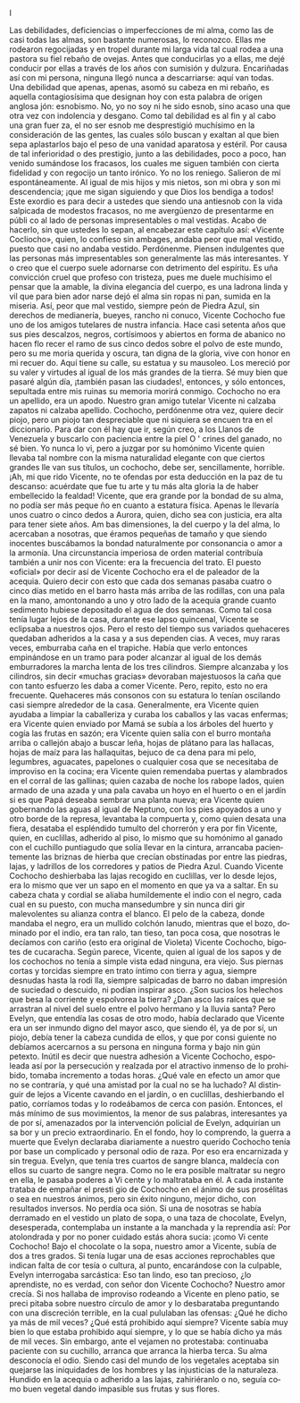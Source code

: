  I


Las debilidades, deficiencias o imperfecciones de mi alma, como las de casi
todas las almas, son bastante numerosas, lo reconozco. Ellas me rodearon
regocijadas y en tropel durante mi larga vida tal cual rodea a una pastora
su fiel rebaño de ovejas. Antes que conducirlas yo a ellas, me dejé conducir
por ellas a través de los años con sumisión y dulzura. Encariñadas así con
mi persona, ninguna llegó nunca a descarriarse: aquí van todas.
 Una debilidad que apenas, apenas, asomó su cabeza en mi rebaño, es
aquella contagiosísima que designan hoy con esta palabra de origen anglosa­
jón: esnobismo. No, yo no soy ni he sido esnob, sino acaso una que otra vez
con indolencia y desgano. Como tal debilidad es al fin y al cabo una gran fuer­
za, el no ser esnob me desprestigió muchísimo en la consideración de las
gentes, las cuales sólo buscan y exaltan al que bien sepa aplastarlos bajo el
peso de una vanidad aparatosa y estéril. Por causa de tal inferioridad o des­
prestigio, junto a las debilidades, poco a poco, han venido sumándose los
fracasos, los cuales me siguen también con cierta fidelidad y con regocijo un
tanto irónico. Yo no los reniego. Salieron de mí espontáneamente. Al igual
de mis hijos y mis nietos, son mi obra y son mi descendencia; ¡que me sigan
siguiendo y que Dios los bendiga a todos!
 Este exordio es para decir a ustedes que siendo una antiesnob con la vida
salpicada de modestos fracasos, no me avergüenzo de presentarme en públi­
co al lado de personas impresentables o mal vestidas. Acabo de hacerlo, sin
que ustedes lo sepan, al encabezar este capítulo así: «Vicente Cocliocho»,
quien, lo confieso sin ambages, andaba peor que mal vestido, puesto que
casi no andaba vestido. Perdónenme. Piensen indulgentes que las personas
más impresentables son generalmente las más interesantes. Y o creo que el
cuerpo suele adornarse con detrimento del espíritu. Es uña convicción cruel
que profeso con tristeza, pues me duele muchísimo el pensar que la amable, la
divina elegancia del cuerpo, es una ladrona linda y vil que para bien ador­
narse dejó el alma sin ropas ni pan, sumida en la miseria.
 Así, peor que mal vestido, siempre peón de Piedra Azul, sin derechos de
medianería, bueyes, rancho ni conuco, Vicente Cochocho fue uno de los
amigos tutelares de nustra infancia. Hace casi setenta años que sus pies
descalzos, negros, cortísimoos y abiertos en forma de abanico no hacen flo­
recer el ramo de sus cinco dedos sobre el polvo de este mundo, pero su me­
moria querida y oscura, tan digna de la gloria, vive con honor en mi recuer­
do. Aquí tiene su calle, su estatua y su mausoleo. Los mereció por su valer
y virtudes al igual de los más grandes de la tierra. Sé muy bien que pasaré
algún día, ¡también pasan las ciudades!, entonces, y sólo entonces, sepultada
entre mis ruinas su memoria morirá conmigo.
 Cochocho no era un apellido, era un apodo. Nuestro gran amigo tutelar
Vicente ni calzaba zapatos ni calzaba apellido. Cochocho, perdónenme otra vez,
quiere decir piojo, pero un piojo tan despreciable que ni siquiera se encuen­
tra en el diccionario. Para dar con él hay que ir, según creo, a los Llanos de
Venezuela y buscarlo con paciencia entre la piel O ' crines del ganado, no sé
bien. Yo nunca lo vi, pero a juzgar por su homónimo Vicente quien llevaba
tal nombre con la misma naturalidad elegante con que ciertos grandes lle­
van sus títulos, un cochocho, debe ser, sencillamente, horrible. ¡Ah, mi que­
rido Vicente, no te ofendas por esta deducción en la paz de tu descanso:
acuérdate que fue tu arte y tu más alta gloria la de haber embellecido la
fealdad!
 Vicente, que era grande por la bondad de su alma, no podía ser más peque­
ño en cuanto a estatura física. Apenas le llevaría unos cuatro o cinco dedos
a Aurora, quien, dicho sea con justicia, era alta para tener siete años. Am­
bas dimensiones, la del cuerpo y la del alma, lo acercaban a nosotras, que
éramos pequeñas de tamaño y que siendo inocentes buscábamos la bondad
naturalmente por consonancia o amor a la armonía.
 Una circunstancia imperiosa de orden material contribuía también a unir­
nos con Vicente: era la frecuencia del trato. El puesto «oficial» por decir así
de Vicente Cochocho era el de paleador de la acequia. Quiero decir con esto
que cada dos semanas pasaba cuatro o cinco días metido en el barro hasta
más arriba de las rodillas, con una pala en la mano, amontonando a uno y
otro lado de la acequia grande cuanto sedimento hubiese depositado el agua
de dos semanas. Como tal cosa tenía lugar lejos de la casa, durante ese
lapso quincenal, Vicente se eclipsaba a nuestros ojos. Pero el resto del tiempo
sus variados quehaceres quedaban adheridos a la casa y a sus dependen­
cias. A veces, muy raras veces, emburraba caña en el trapiche. Había que
verlo entonces empinándose en un tramo para poder alcanzar al igual de los
demás emburradores la marcha lenta de los tres cilindros. Siempre alcanzaba
y los cilindros, sin decir «muchas gracias» devoraban majestuosos la caña
que con tanto esfuerzo les daba a comer Vicente. Pero, repito, esto no era
frecuente. Quehaceres más consonos con su estatura lo tenían oscilando casi
siempre alrededor de la casa.
 Generalmente, era Vicente quien ayudaba a limpiar la caballeriza y curaba
los caballos y las vacas enfermas; era Vicente quien enviado por Mamá se
subía a los árboles del huerto y cogía las frutas en sazón; era Vicente quien
salía con el burro montaña arriba o callejón abajo a buscar leña, hojas de
plátano para las hallacas, hojas de maíz para las hallaquitas, bejuco de ca­
dena para mi pelo, legumbres, aguacates, papelones o cualquier cosa que se
necesitaba de improviso en la cocina; era Vicente quien remendaba puertas
y alambrados en el corral de las gallinas; quien cazaba de noche los rabope­
lados, quien armado de una azada y una pala cavaba un hoyo en el huerto
o en el jardín si es que Papá deseaba sembrar una planta nueva; era Vicente
quien gobernando las aguas al igual de Neptuno, con los pies apoyados a uno
 y otro borde de la represa, levantaba la compuerta y, como quien desata una
fiera, desataba el espléndido tumulto del chorrerón y era por fin Vicente,
quien, en cuclillas, adherido al piso, lo mismo que su homónimo al ganado
con el cuchillo puntiagudo que solía llevar en la cintura, arrancaba pacien­
temente las briznas de hierba que crecían obstinadas por entre las piedras,
lajas, y ladrillos de los corredores y patios de Piedra Azul.
 Cuando Vicente Cochocho deshierbaba las lajas recogido en cuclillas, ver­
lo desde lejos, era lo mismo que ver un sapo en el momento en que ya va
a saltar. En su cabeza chata y cordial se aliaba humildemente el indio con
el negro, cada cual en su puesto, con mucha mansedumbre y sin nunca diri­
gir malevolentes su alianza contra el blanco. El pelo de la cabeza, donde
mandaba el negro, era un mullido colchón lanudo, mientras que el bozo, do­
minado por el indio, era tan ralo, tan tieso, tan poca cosa, que nosotras le
decíamos con cariño (esto era original de Violeta) Vicente Cochocho, bigo­
tes de cucaracha.
 Según parece, Vicente, quien al igual de los sapos y de los cochochos no
tenía a simple vista edad ninguna, era viejo. Sus piernas cortas y torcidas
siempre en trato íntimo con tierra y agua, siempre desnudas hasta la rodi­
lla, siempre salpicadas de barro no daban impresión de suciedad o descuido,
ni podían inspirar asco. ¿Son sucios los helechos que besa la corriente y
espolvorea la tierra? ¿Dan asco las raíces que se arrastran al nivel del suelo
entre el polvo hermano y la lluvia santa?
 Pero Evelyn, que entendía las cosas de otro modo, había declarado que
Vicente era un ser inmundo digno del mayor asco, que siendo él, ya de
por sí, un piojo, debía tener la cabeza cundida de ellos, y que por consi­
guiente no debíamos acercarnos a su persona en ninguna forma y bajo nin­
gún petexto. Inútil es decir que nuestra adhesión a Vicente Cochocho, espo­
leada así por la persecución y realzada por el atractivo inmenso de lo prohi­
bido, tomaba incremento a todas horas. ¿Qué vale en efecto un amor que
no se contraría, y qué una amistad por la cual no se ha luchado? Al distin­
guir de lejos a Vicente cavando en el jardín, o en cuclillas, deshierbando el
patio, corríamos todas y lo rodeábamos de cerca con pasión. Entonces, el más
mínimo de sus movimientos, la menor de sus palabras, interesantes ya de
por sí, amenazados por la intervención policial de Evelyn, adquirían un sa­
bor y un precio extraordinario.
 En el fondo, hoy lo comprendo, la guerra a muerte que Evelyn declaraba
diariamente a nuestro querido Cochocho tenía por base un complicado y
personal odio de raza. Por eso era encarnizada y sin tregua. Evelyn, que tenía
tres cuartos de sangre blanca, maldecía con ellos su cuarto de sangre negra.
Como no le era posible maltratar su negro en ella, le pasaba poderes a Vi­
cente y lo maltrataba en él. A cada instante trataba de empañar el presti­
gio de Cochocho en el ánimo de sus prosélitas o sea en nuestros ánimos,
pero sin éxito ninguno, mejor dicho, con resultados inversos. No perdía oca­
sión. Si una de nosotras se había derramado en el vestido un plato de sopa,
 o una taza de chocolate, Evelyn, desesperada, contemplaba un instante a la
manchada y la reprendía así:
 Por atolondrada y por no poner cuidado estás ahora sucia: ¡como Vi­
cente Cochocho!
 Bajo el chocolate o la sopa, nuestro amor a Vicente, subía de dos a tres
grados.
 Si tenía lugar una de esas acciones reprochables que indican falta de cor­
tesía o cultura, al punto, encarándose con la culpable, Evelyn interrogaba
sarcástica:
 Eso tan lindo, eso tan precioso, ¿lo aprendiste, no es verdad, con señor
don Vicente Cochocho?
 Nuestro amor crecía.
 Si nos hallaba de improviso rodeando a Vicente en pleno patio, se preci­
pitaba sobre nuestro círculo de amor y lo desbarataba preguntando con una
discreción terrible, en la cual pululaban las ofensas:
 ¿Qué he dicho ya más de mil veces? ¿Qué está prohibido aquí siempre?
 Vicente sabía muy bien lo que estaba prohibido aquí siempre, y lo que se
había dicho ya más de mil veces. Sin embargo, ante el vejamen no protestaba:
continuaba paciente con su cuchillo, arranca que arranca la hierba terca. Su
alma desconocía el odio. Siendo casi del mundo de los vegetales aceptaba sin
quejarse las iniquidades de los hombres y las injusticias de la naturaleza.
Hundido en la acequia o adherido a las lajas, zahiriéranlo o no, seguía co­
mo buen vegetal dando impasible sus frutas y sus flores.

